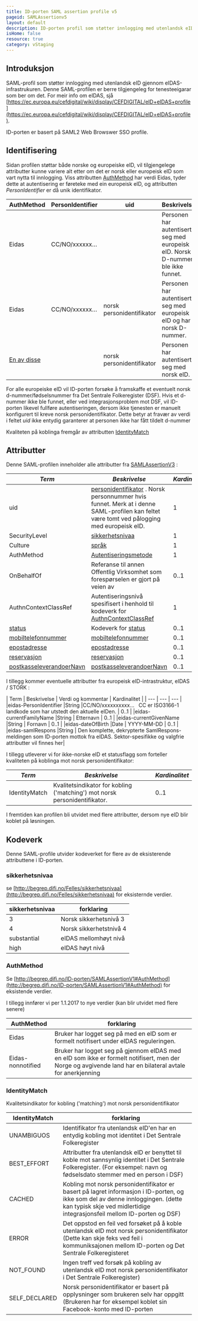 ```yaml
---
title: ID-porten SAML assertion profile v5
pageid: SAMLAssertionv5
layout: default
description: ID-porten profil som støtter innlogging med utenlandsk eID gjennom eIDAS-infrastrukuren
isHome: false
resource: true
category: vStaging
---
```


## Introduksjon

SAML-profil som støtter innlogging med utenlandsk eID gjennom eIDAS-infrastrukuren. Denne SAML-profilen er berre tilgjengeleg for tenesteeigarar som ber om det. For meir info om eIDAS, sjå [https://ec.europa.eu/cefdigital/wiki/display/CEFDIGITAL/eID+eIDAS+profile](https://ec.europa.eu/cefdigital/wiki/display/CEFDIGITAL/eID+eIDAS+profile).

ID-porten er basert på SAML2 Web Browswer SSO profile.


## Identifisering

Sidan profilen støttar både norske og europeiske eID, vil tilgjengelege attributter kunne variere alt etter om det er norsk eller europeisk eID som vart nytta til innlogging. Viss attributten [AuthMethod](#authmethod) har verdi Eidas, tyder dette at autentisering er føreteke med ein europeisk eID, og attributten *PersonIdentifier* er då unik identifikator.

| AuthMethod | PersonIdentifier | uid | Beskrivelse |
| --- | ---- | --- | --- |
| Eidas | CC/NO/xxxxxx… | <tomt> | Personen har autentisert seg med europeisk eID. Norsk D-nummer ble ikke funnet.|
| Eidas | CC/NO/xxxxxx… | norsk personidentifikator | Personen har autentisert seg med europeisk eID og har norsk D-nummer. |
| [En av disse](https://begrep.difi.no/ID-porten/SAMLAssertionV1)| <tomt> | norsk personidentifikator | Personen har autentisert seg med norsk eID. |

For alle europeiske eID vil ID-porten forsøke å framskaffe et eventuelt norsk d-nummer/fødselsnummer fra Det Sentrale Folkeregister (DSF). Hvis et d-nummer ikke ble funnet, eller ved integrasjonsproblem mot DSF, vil ID-porten likevel fullføre autentiseringen, dersom ikke tjenesten er manuelt konfigurert til kreve norsk personidentifikator. Dette betyr at fravær av verdi i feltet *uid* ikke entydig garanterer at personen ikke har fått tildelt d-nummer

Kvaliteten på koblinga fremgår av attributten [IdentityMatch](#identitymatch)


## Attributter


Denne SAML-profilen inneholder alle attributter fra [SAMLAssertionV3](https://begrep.difi.no/ID-porten/SAMLAssertionV3) :

| *Term* | *Beskrivelse* | *Kardinalitet* |
| --- | --- | --- |
| uid | [personidentifikator](/Felles/personidentifikator) . Norsk personnummer hvis funnet. Merk at i denne SAML-profilen kan feltet være tomt ved pålogging med europeisk eID. | 1 |
| SecurityLevel | [sikkerhetsnivaa](/Felles/sikkerhetsnivaa) | 1 |
| Culture | [språk](/Felles/spraak) | 1 |
| AuthMethod | [Autentiseringsmetode](SAMLAssertionV1#AuthMethod) | 1 |
| OnBehalfOf | Referanse til annen Offentlig Virksomhet som forespørselen er gjort på veien av | 0..1 |
| AuthnContextClassRef | Autentiseringsnivå spesifisert i henhold til kodeverk for [AuthnContextClassRef](SAMLAuthnRequest#AuthnContextClassRef) | 1 |
| [status](/Felles/status) | Kodeverk for [status](#status) | 0..1 |
| [mobiltelefonnummer](/Felles/mobiltelefonnummer) | [mobiltelefonnummer](/Felles/mobiltelefonnummer) | 0..1 |
| [epostadresse](/Felles/epostadresse) | [epostadresse](/Felles/epostadresse) | 0..1 |
| [reservasjon](/Felles/reservasjon) | [reservasjon](/Felles/reservasjon) | 0..1 |
| [postkasseleverandoerNavn](/Felles/postkasseleverandoerNavn) | [postkasseleverandoerNavn](/Felles/postkasseleverandoerNavn) | 0..1 |


I tillegg kommer eventuelle attributter fra europeisk eID-intrastruktur, eIDAS / STORK :

| Term | Beskrivelse | Verdi og kommentar | Kardinalitet |
| --- | --- | --- |
|eidas-PersonIdentifier  |String |CC/NO/xxxxxxxxxx… &nbsp;  CC er ISO3166-1 landkode som har utstedt den aktuelle eIDen. | 0..1 | 
|eidas-currentFamilyName |String | Etternavn | 0..1 |
|eidas-currentGivenName  |String | Fornavn | 0..1 |
|eidas-dateOfBirth       |Date   | YYYY-MM-DD | 0..1 |
|eidas-samlRespons       |String | Den komplette, dekrypterte SamlRespons-meldingen som ID-porten mottok fra eIDAS.  Sektor-spesifikke og valgfrie attributter vil finnes her|


I tillegg utleverer vi for ikke-norske eID et statusflagg som forteller kvaliteten på koblinga mot norsk personidentifikator:

| *Term* | *Beskrivelse* | *Kardinalitet* |
| --- | --- | --- |
| IdentityMatch | Kvalitetsindikator for kobling ('matching') mot norsk personidentifikator.| 0..1 |


I fremtiden kan profilen bli utvidet med flere attributter, dersom nye eID blir koblet på løsningen.


## Kodeverk

Denne SAML-profile utvider kodeverket for flere av de eksisterende attributtene i ID-porten.

### sikkerhetsnivaa

se [http://begrep.difi.no/Felles/sikkerhetsnivaa](http://begrep.difi.no/Felles/sikkerhetsnivaa) for eksisternde verdier.

| sikkerhetsnivaa | forklaring |
| --- | --- |
| 3 | Norsk sikkerhetsnivå 3 |
| 4 | Norsk sikkerhetstnivå 4 |
| substantial | eIDAS mellomhøyt nivå |
| high        | eIDAS høyt nivå|


### AuthMethod

Se [http://begrep.difi.no/ID-porten/SAMLAssertionV1#AuthMethod](http://begrep.difi.no/ID-porten/SAMLAssertionV1#AuthMethod) for eksistende verdier.

I tillegg innfører vi per 1.1.2017 to nye verdier (kan blir utvidet med flere senere)

| AuthMethod | forklaring |
| --- | --- |
| Eidas | Bruker har logget seg på med en eID som er formelt notifisert under eIDAS reguleringen.  |
| Eidas-nonnotified | Bruker har logget seg på gjennom eIDAS med en eID som ikke er formelt notifisert, men der Norge og avgivende land har en bilateral avtale for anerkjenning |


### IdentityMatch

Kvalitetsindikator for kobling ('matching') mot norsk personidentifikator

| IdentityMatch | forklaring |
| --- | --- |
| UNAMBIGUOS | Identifikator fra utenlandsk eID'en har en entydig kobling mot identitet i Det Sentrale Folkeregister |
| BEST_EFFORT | Attributter fra utenlandsk eID er benyttet til koble mot sannsynlig identitet i Det Sentrale Folkeregister.  (For eksempel: navn og fødselsdato stemmer med en person i DSF) |
| CACHED | Kobling mot norsk personidentifikator er basert på lagret informasjon i ID-porten, og ikke som del av denne innloggingen.  (dette kan typisk skje ved midlertidige integrasjonsfeil mellom ID-porten og DSF)|
| ERROR | Det oppstod en feil ved forsøket på å koble utenlandsk eID mot norsk personidentifikator (Dette kan skje feks ved feil i kommuniksajonen mellom ID-porten og Det Sentrale Folkeregisteret|
|NOT_FOUND | Ingen treff ved forsøk på kobling av utenlandsk eID mot norsk personidentifikator i Det Sentrale Folkeregister)|
|SELF_DECLARED | Norsk personidentifikator er basert på opplysninger som brukeren selv har oppgitt (Brukeren har for eksempel koblet sin Facebook-konto med ID-porten|

